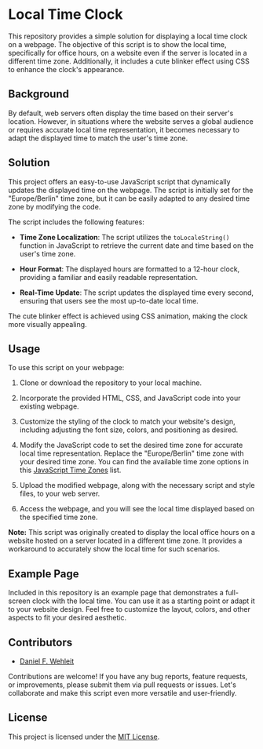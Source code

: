 # Local Time Clock

This repository provides a simple solution for displaying a local time clock on a webpage. The objective of this script is to show the local time, specifically for office hours, on a website even if the server is located in a different time zone. Additionally, it includes a cute blinker effect using CSS to enhance the clock's appearance.

## Background

By default, web servers often display the time based on their server's location. However, in situations where the website serves a global audience or requires accurate local time representation, it becomes necessary to adapt the displayed time to match the user's time zone.

## Solution

This project offers an easy-to-use JavaScript script that dynamically updates the displayed time on the webpage. The script is initially set for the "Europe/Berlin" time zone, but it can be easily adapted to any desired time zone by modifying the code.

The script includes the following features:

- **Time Zone Localization**: The script utilizes the `toLocaleString()` function in JavaScript to retrieve the current date and time based on the user's time zone.

- **Hour Format**: The displayed hours are formatted to a 12-hour clock, providing a familiar and easily readable representation.

- **Real-Time Update**: The script updates the displayed time every second, ensuring that users see the most up-to-date local time.

The cute blinker effect is achieved using CSS animation, making the clock more visually appealing.

## Usage

To use this script on your webpage:

1. Clone or download the repository to your local machine.

2. Incorporate the provided HTML, CSS, and JavaScript code into your existing webpage.

3. Customize the styling of the clock to match your website's design, including adjusting the font size, colors, and positioning as desired.

4. Modify the JavaScript code to set the desired time zone for accurate local time representation. Replace the "Europe/Berlin" time zone with your desired time zone. You can find the available time zone options in this [JavaScript Time Zones](https://en.wikipedia.org/wiki/List_of_tz_database_time_zones) list.

5. Upload the modified webpage, along with the necessary script and style files, to your web server.

6. Access the webpage, and you will see the local time displayed based on the specified time zone.

**Note:** This script was originally created to display the local office hours on a website hosted on a server located in a different time zone. It provides a workaround to accurately show the local time for such scenarios.

## Example Page

Included in this repository is an example page that demonstrates a full-screen clock with the local time. You can use it as a starting point or adapt it to your website design. Feel free to customize the layout, colors, and other aspects to fit your desired aesthetic.

## Contributors

- [Daniel F. Wehleit](https://github.com/1xn)

Contributions are welcome! If you have any bug reports, feature requests, or improvements, please submit them via pull requests or issues. Let's collaborate and make this script even more versatile and user-friendly.

## License

This project is licensed under the [MIT License](LICENSE).
